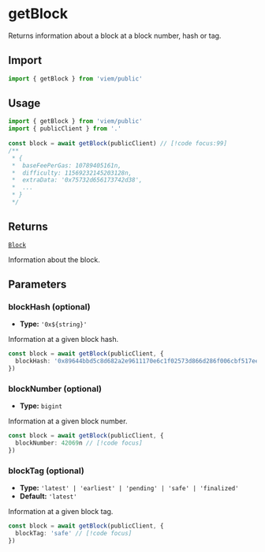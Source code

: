 # getBlock

Returns information about a block at a block number, hash or tag.

## Import

```ts
import { getBlock } from 'viem/public'
```

## Usage

```ts
import { getBlock } from 'viem/public'
import { publicClient } from '.'
 
const block = await getBlock(publicClient) // [!code focus:99]
/**
 * {
 *  baseFeePerGas: 10789405161n,
 *  difficulty: 11569232145203128n,
 *  extraData: '0x75732d656173742d38',
 *  ...
 * }
 */
```

## Returns

[`Block`](/docs/glossary/types#TODO)

Information about the block.

## Parameters

### blockHash (optional)

- **Type:** `'0x${string}'`

Information at a given block hash.

```ts
const block = await getBlock(publicClient, {
  blockHash: '0x89644bbd5c8d682a2e9611170e6c1f02573d866d286f006cbf517eec7254ec2d' // [!code focus]
})
```

### blockNumber (optional)

- **Type:** `bigint`

Information at a given block number.

```ts
const block = await getBlock(publicClient, {
  blockNumber: 42069n // [!code focus]
})
```

### blockTag (optional)

- **Type:** `'latest' | 'earliest' | 'pending' | 'safe' | 'finalized'`
- **Default:** `'latest'`

Information at a given block tag.

```ts
const block = await getBlock(publicClient, {
  blockTag: 'safe' // [!code focus]
})
```
